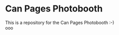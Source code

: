 Can Pages Photobooth
====================

This is a repository for the Can Pages Photobooth
:-)  
ooo
